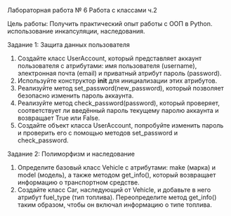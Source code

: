 Лабораторная работа № 6  Работа с классами ч.2

Цель работы: Получить практический опыт работы с ООП в Python. использование инкапсуляции, наследования.


Задание 1:  Защита данных пользователя

1.	Создайте класс UserAccount, который представляет аккаунт пользователя с атрибутами: имя пользователя (username), электронная почта (email) и приватный атрибут пароль (password).
2.	Используйте конструктор __init__ для инициализации этих атрибутов.
3.	Реализуйте метод set_password(new_password), который позволяет безопасно изменить пароль аккаунта.
4.	Реализуйте метод check_password(password), который проверяет, соответствует ли введённый пароль текущему паролю аккаунта и возвращает True или False.
5.	Создайте объект класса UserAccount, попробуйте изменить пароль и проверить его с помощью методов set_password и check_password.


Задание 2: Полиморфизм и наследование

1.	Определите базовый класс Vehicle с атрибутами: make (марка) и model (модель), а также методом get_info(), который возвращает информацию о транспортном средстве.
2.	Создайте класс Car, наследующий от Vehicle, и добавьте в него атрибут fuel_type (тип топлива). Переопределите метод get_info() таким образом, чтобы он включал информацию о типе топлива.



